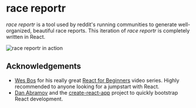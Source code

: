# race reportr

*race reportr* is a tool used by reddit's running communities to generate well-organized, beautiful race reports. This iteration of *race reportr* is completely written in React.

![race reportr in action](https://media.giphy.com/media/l0ExcOc7pJTPcwtkk/source.gif "race reportr in action")

## Acknowledgements

* [Wes Bos](https://twitter.com/wesbos) for his really great [React for Beginners](www.reactforbeginners.com) video series. Highly recommended to anyone looking for a jumpstart with React.
* [Dan Abramov](https://twitter.com/dan_abramov) and the [create-react-app](https://github.com/facebookincubator/create-react-app) project to quickly bootstrap React development.
